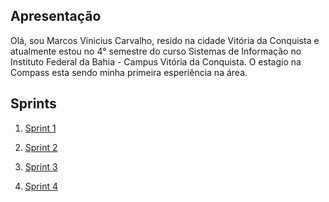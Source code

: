 ## Apresentação

Olá, sou Marcos Vinicius Carvalho, resido na cidade Vitória da Conquista e atualmente estou no 4° semestre do curso Sistemas de Informação no Instituto Federal da Bahia - Campus Vitória da Conquista. O estagio na Compass esta sendo minha primeira esperiência na área. 

## Sprints 

1. [Sprint 1](/Sprint1/README.md)

2. [Sprint 2](/Sprint2/README.md)

3. [Sprint 3](/Sprint3/README.md)

3. [Sprint 4](/Sprint4/README.md)